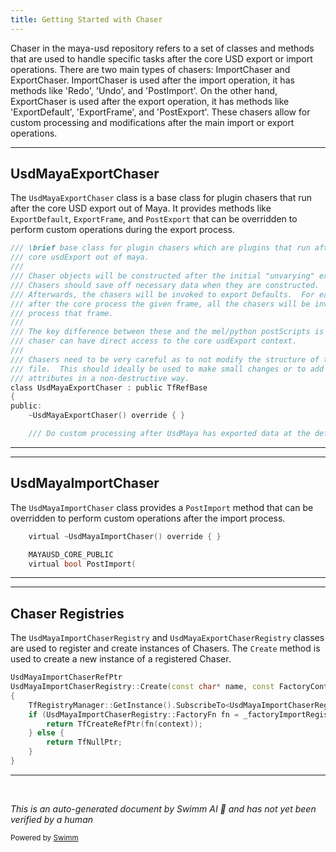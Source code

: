 ```yaml
---
title: Getting Started with Chaser
---
```


Chaser in the maya-usd repository refers to a set of classes and methods that are used to handle specific tasks after the core USD export or import operations. There are two main types of chasers: ImportChaser and ExportChaser. ImportChaser is used after the import operation, it has methods like 'Redo', 'Undo', and 'PostImport'. On the other hand, ExportChaser is used after the export operation, it has methods like 'ExportDefault', 'ExportFrame', and 'PostExport'. These chasers allow for custom processing and modifications after the main import or export operations.

<SwmSnippet path="/lib/mayaUsd/fileio/chaser/exportChaser.h" line="30">

---

## UsdMayaExportChaser

The `UsdMayaExportChaser` class is a base class for plugin chasers that run after the core USD export out of Maya. It provides methods like `ExportDefault`, `ExportFrame`, and `PostExport` that can be overridden to perform custom operations during the export process.

```c
/// \brief base class for plugin chasers which are plugins that run after the
/// core usdExport out of maya.
///
/// Chaser objects will be constructed after the initial "unvarying" export.
/// Chasers should save off necessary data when they are constructed.
/// Afterwards, the chasers will be invoked to export Defaults.  For each frame,
/// after the core process the given frame, all the chasers will be invoked to
/// process that frame.
///
/// The key difference between these and the mel/python postScripts is that a
/// chaser can have direct access to the core usdExport context.
///
/// Chasers need to be very careful as to not modify the structure of the usd
/// file.  This should ideally be used to make small changes or to add
/// attributes in a non-destructive way.
class UsdMayaExportChaser : public TfRefBase
{
public:
    ~UsdMayaExportChaser() override { }

    /// Do custom processing after UsdMaya has exported data at the default
```

---

</SwmSnippet>

<SwmSnippet path="/lib/mayaUsd/fileio/chaser/importChaser.h" line="54">

---

## UsdMayaImportChaser

The `UsdMayaImportChaser` class provides a `PostImport` method that can be overridden to perform custom operations after the import process.

```c
    virtual ~UsdMayaImportChaser() override { }

    MAYAUSD_CORE_PUBLIC
    virtual bool PostImport(
```

---

</SwmSnippet>

<SwmSnippet path="/lib/mayaUsd/fileio/chaser/importChaserRegistry.cpp" line="80">

---

## Chaser Registries

The `UsdMayaImportChaserRegistry` and `UsdMayaExportChaserRegistry` classes are used to register and create instances of Chasers. The `Create` method is used to create a new instance of a registered Chaser.

```c++
UsdMayaImportChaserRefPtr
UsdMayaImportChaserRegistry::Create(const char* name, const FactoryContext& context) const
{
    TfRegistryManager::GetInstance().SubscribeTo<UsdMayaImportChaserRegistry>();
    if (UsdMayaImportChaserRegistry::FactoryFn fn = _factoryImportRegistry[name]) {
        return TfCreateRefPtr(fn(context));
    } else {
        return TfNullPtr;
    }
}
```

---

</SwmSnippet>

&nbsp;

_This is an auto-generated document by Swimm AI 🌊 and has not yet been verified by a human_

<SwmMeta version="3.0.0" repo-id="Z2l0aHViJTNBJTNBbWF5YS11c2QlM0ElM0FnaWxhZG5hdm90" repo-name="maya-usd"><sup>Powered by [Swimm](/)</sup></SwmMeta>

